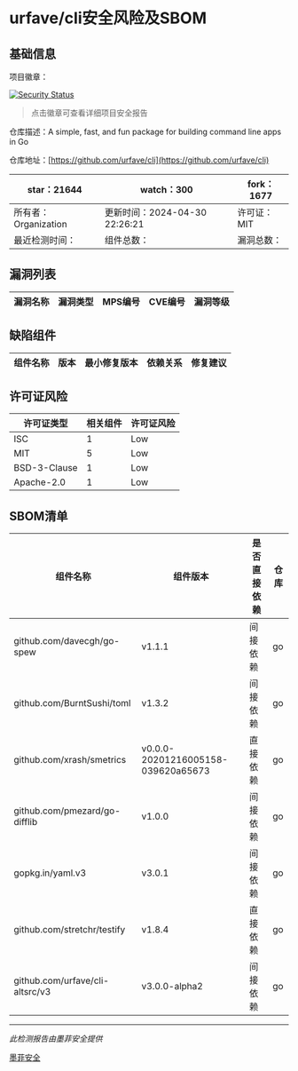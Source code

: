 # urfave/cli安全风险及SBOM

## 基础信息

项目徽章：

[![Security Status](https://www.murphysec.com/platform3/v31/badge/1785376829818028032.svg)](https://www.murphysec.com/console/report/1785376801607139328/1785376829818028032)

> 点击徽章可查看详细项目安全报告

仓库描述：A simple, fast, and fun package for building command line apps in Go

仓库地址：[https://github.com/urfave/cli](https://github.com/urfave/cli)

| star：21644 | watch：300 | fork：1677 |
| ----------- | -------------- | ------------ |
| 所有者：Organization | 更新时间：2024-04-30 22:26:21 | 许可证：MIT |
| 最近检测时间： | 组件总数： | 漏洞总数： |




## 漏洞列表

| 漏洞名称 | 漏洞类型 | MPS编号 | CVE编号 | 漏洞等级 |
| ------- | ------ | ------- | ------ | ----- |





## 缺陷组件

| 组件名称 | 版本 | 最小修复版本 | 依赖关系 | 修复建议 |
| -------- | ---- | ------------ | -------- | -------- |





## 许可证风险

| 许可证类型 | 相关组件 | 许可证风险 |
| ---------- | -------- | ---------- |
|ISC|1|Low|
|MIT|5|Low|
|BSD-3-Clause|1|Low|
|Apache-2.0|1|Low|




## SBOM清单

| 组件名称 | 组件版本 | 是否直接依赖 | 仓库 |
| -------- | -------- | ------------ | ---- |
|github.com/davecgh/go-spew|v1.1.1|间接依赖|go|
|github.com/BurntSushi/toml|v1.3.2|间接依赖|go|
|github.com/xrash/smetrics|v0.0.0-20201216005158-039620a65673|直接依赖|go|
|github.com/pmezard/go-difflib|v1.0.0|间接依赖|go|
|gopkg.in/yaml.v3|v3.0.1|间接依赖|go|
|github.com/stretchr/testify|v1.8.4|直接依赖|go|
|github.com/urfave/cli-altsrc/v3|v3.0.0-alpha2|间接依赖|go|


------

*此检测报告由墨菲安全提供*

[墨菲安全](www.murphysec.com)